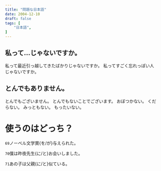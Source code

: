 ```yaml
---
title: "問題な日本語"
date: 2004-12-10
draft: false
tags: [
    "日本語",
]
---
```


## 私って…じゃないですか。
私って最近引っ越してきたばかりじゃないですか。
私ってすごく忘れっぽい人じゃないですか。
## とんでもありません。
とんでもございません。
とんでもないことでございます。
おぼつかない。
くだらない。
みっともない。
もったいない。

# 使うのはどっち？
`69`ノーベル文学賞{を/が}与えられた。

`70`僕は昨夜先生{に/と}お会いしました。

`71`あの子は父親{に/と}似ている。
